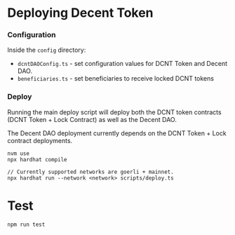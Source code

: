 # Deploying Decent Token

### Configuration
Inside the `config` directory:
- `dcntDAOConfig.ts` - set configuration values for DCNT Token and Decent DAO.
- `beneficiaries.ts` - set beneficiaries to receive locked DCNT tokens

### Deploy
Running the main deploy script will deploy both the DCNT token contracts
(DCNT Token + Lock Contract) as well as the Decent DAO.

The Decent DAO deployment currently depends on the DCNT Token + Lock contract
deployments.

```
nvm use
npx hardhat compile

// Currently supported networks are goerli + mainnet.
npx hardhat run --network <network> scripts/deploy.ts
```

# Test
```
npm run test
```